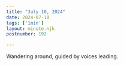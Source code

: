 ```yaml
---
title: "July 10, 2024"
date: 2024-07-10
tags: ['1min']
layout: minute.njk
postnumber: 192

---	
```


Wandering around, guided by voices leading.